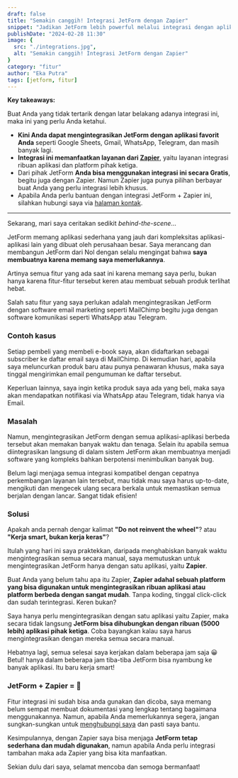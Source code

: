 ```yaml
---
draft: false
title: "Semakin canggih! Integrasi JetForm dengan Zapier"
snippet: "Jadikan JetForm lebih powerful melalui integrasi dengan aplikasi lain menggunakan Zapier."
publishDate: "2024-02-28 11:30"
image: {
  src: "./integrations.jpg",
  alt: "Semakin canggih! Integrasi JetForm dengan Zapier"
}
category: "fitur"
author: "Eka Putra"
tags: [jetform, fitur]
---
```


**Key takeaways:**

Buat Anda yang tidak tertarik dengan latar belakang adanya integrasi ini, maka ini yang perlu Anda ketahui.

- **Kini Anda dapat mengintegrasikan JetForm dengan aplikasi favorit Anda** seperti Google Sheets, Gmail, WhatsApp, Telegram, dan masih banyak lagi.
- **Integrasi ini memanfaatkan layanan dari [Zapier](https://zapier.com/)**, yaitu layanan integrasi ribuan aplikasi dan platform pihak ketiga.
- Dari pihak JetForm **Anda bisa menggunakan integrasi ini secara Gratis**, begitu juga dengan Zapier. Namun Zapier juga punya pilihan berbayar buat Anda yang perlu integrasi lebih khusus.
- Apabila Anda perlu bantuan dengan integrasi JetForm + Zapier ini, silahkan hubungi saya via [halaman kontak](/kontak).
---

Sekarang, mari saya ceritakan sedikit _behind-the-scene_...

JetForm memang aplikasi sederhana yang jauh dari kompleksitas aplikasi-aplikasi lain yang dibuat oleh perusahaan besar. Saya merancang dan membangun JetForm dari Nol dengan selalu mengingat bahwa **saya membuatnya karena memang saya memerlukannya**.

Artinya semua fitur yang ada saat ini karena memang saya perlu, bukan hanya karena fitur-fitur tersebut keren atau membuat sebuah produk terlihat hebat.

Salah satu fitur yang saya perlukan adalah mengintegrasikan JetForm dengan software email marketing seperti MailChimp begitu juga dengan software komunikasi seperti WhatsApp atau Telegram.

### Contoh kasus

Setiap pembeli yang membeli e-book saya, akan didaftarkan sebagai subscriber ke daftar email saya di MailChimp. Di kemudian hari, apabila saya meluncurkan produk baru atau punya penawaran khusus, maka saya tinggal mengirimkan email pengumuman ke daftar tersebut.

Keperluan lainnya, saya ingin ketika produk saya ada yang beli, maka saya akan mendapatkan notifikasi via WhatsApp atau Telegram, tidak hanya via Email.

### Masalah

Namun, mengintegrasikan JetForm dengan semua aplikasi-aplikasi berbeda tersebut akan memakan banyak waktu dan tenaga. Selain itu apabila semua diintegrasikan langsung di dalam sistem JetForm akan membuatnya menjadi software yang kompleks bahkan berpotensi menimbulkan banyak bug.

Belum lagi menjaga semua integrasi kompatibel dengan cepatnya perkembangan layanan lain tersebut, mau tidak mau saya harus up-to-date, mengikuti dan mengecek ulang secara berkala untuk memastikan semua berjalan dengan lancar. Sangat tidak efisien!

### Solusi

Apakah anda pernah dengar kalimat **"Do not reinvent the wheel"**? atau **"Kerja smart, bukan kerja keras"**?

Itulah yang hari ini saya praktekkan, daripada menghabiskan banyak waktu mengintegrasikan semua secara manual, saya memutuskan untuk mengintegrasikan JetForm hanya dengan satu aplikasi, yaitu **Zapier**.

Buat Anda yang belum tahu apa itu Zapier, **Zapier adahal sebuah platform yang bisa digunakan untuk mengintegrasikan ribuan aplikasi atau platform berbeda dengan sangat mudah**. Tanpa koding, tinggal click-click dan sudah terintegrasi. Keren bukan?

Saya hanya perlu mengintegrasikan dengan satu aplikasi yaitu Zapier, maka secara tidak langsung **JetForm bisa dihubungkan dengan ribuan (5000 lebih) aplikasi pihak ketiga**. Coba bayangkan kalau saya harus mengintegrasikan dengan mereka semua secara manual.

Hebatnya lagi, semua selesai saya kerjakan dalam beberapa jam saja 😀 Betul! hanya dalam beberapa jam tiba-tiba JetForm bisa nyambung ke banyak aplikasi. Itu baru kerja smart!

### JetForm + Zapier = 🚀

Fitur integrasi ini sudah bisa anda gunakan dan dicoba, saya memang belum sempat membuat dokumentasi yang lengkap tentang bagaimana menggunakannya. Namun, apabila Anda memerlukannya segera, jangan sungkan-sungkan untuk [menghubungi saya](/kontak) dan pasti saya bantu.

Kesimpulannya, dengan Zapier saya bisa menjaga **JetForm tetap sederhana dan mudah digunakan**, namun apabila Anda perlu integrasi tambahan maka ada Zapier yang bisa kita manfaatkan.

Sekian dulu dari saya, selamat mencoba dan semoga bermanfaat!

